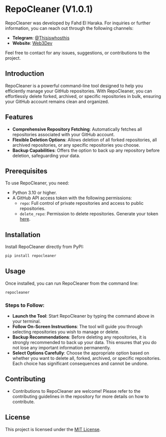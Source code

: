 # RepoCleaner (V1.0.1)

RepoCleaner was developed by Fahd El Haraka. For inquiries or further information, you can reach out through the following channels:

- **Telegram**: [@Thisiswhosthis](https://t.me/Thisiswhosthis)
- **Website**: [Web3Dev](https://web3dev.ma)

Feel free to contact for any issues, suggestions, or contributions to the project.

## Introduction

RepoCleaner is a powerful command-line tool designed to help you efficiently manage your GitHub repositories. With RepoCleaner, you can effortlessly delete forked, archived, or specific repositories in bulk, ensuring your GitHub account remains clean and organized.

## Features

- **Comprehensive Repository Fetching**: Automatically fetches all repositories associated with your GitHub account.
- **Flexible Deletion Options**: Allows deletion of all forked repositories, all archived repositories, or any specific repositories you choose.
- **Backup Capabilities**: Offers the option to back up any repository before deletion, safeguarding your data.

## Prerequisites

To use RepoCleaner, you need:

- Python 3.10 or higher.
- A GitHub API access token with the following permissions:
  - `repo`: Full control of private repositories and access to public repositories.
  - `delete_repo`: Permission to delete repositories.
  Generate your token [here](https://github.com/settings/tokens).

## Installation

Install RepoCleaner directly from PyPI:

```bash
pip install repocleaner
```

## Usage

Once installed, you can run RepoCleaner from the command line:

```bash
repocleaner
```

### Steps to Follow:
- **Launch the Tool**: Start RepoCleaner by typing the command above in your terminal.
- **Follow On-Screen Instructions**: The tool will guide you through selecting repositories you wish to manage or delete.
- **Backup Recommendations**: Before deleting any repositories, it is strongly recommended to back up your data. This ensures that you do not lose any important information permanently.
- **Select Options Carefully**: Choose the appropriate option based on whether you want to delete all, forked, archived, or specific repositories. Each choice has significant consequences and cannot be undone.

## Contributing

- Contributions to RepoCleaner are welcome! Please refer to the contributing guidelines in the repository for more details on how to contribute.

## License
This project is licensed under the [MIT License](LICENSE).